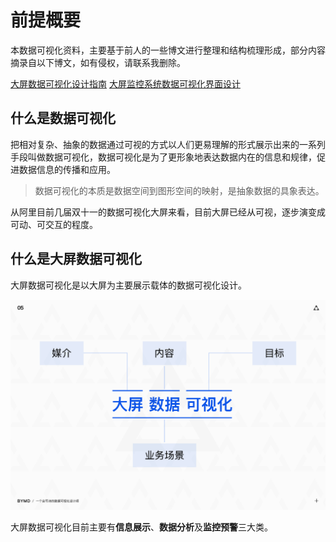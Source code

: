 # 前提概要

本数据可视化资料，主要基于前人的一些博文进行整理和结构梳理形成，部分内容摘录自以下博文，如有侵权，请联系我删除。

[大屏数据可视化设计指南](https://www.ui.cn/detail/428629.html)
[大屏监控系统数据可视化界面设计](https://www.ui.cn/detail/392039.html)


## 什么是数据可视化

把相对复杂、抽象的数据通过可视的方式以人们更易理解的形式展示出来的一系列手段叫做数据可视化，数据可视化是为了更形象地表达数据内在的信息和规律，促进数据信息的传播和应用。

> 数据可视化的本质是数据空间到图形空间的映射，是抽象数据的具象表达。

从阿里目前几届双十一的数据可视化大屏来看，目前大屏已经从可视，逐步演变成可动、可交互的程度。

## 什么是大屏数据可视化

大屏数据可视化是以大屏为主要展示载体的数据可视化设计。

![大屏可视化的主要内容](../img/2920855.png)

大屏数据可视化目前主要有**信息展示**、**数据分析**及**监控预警**三大类。

